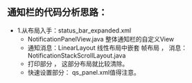 ## 通知栏的代码分析思路：
  - 1.从布局入手：status_bar_expanded.xml
    - NotificationPanelView.java 整体通知栏的自定义View
    - 通知消息：LinearLayout 线性布局中嵌套 帧布局 ， 消息：NotificationStackScrollLayout.java
    - 打印部分 ， 这部分布局就比较清除。
    - 快速设置部分： qs_panel.xml值得注意。
